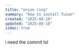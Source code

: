 ```yaml
---
title: "onion ring"
summary: "How to install Tusan"
created: "2025-08-10"
updated: "2025-08-10"
isdoc: true
---
```


i need the commit lol
